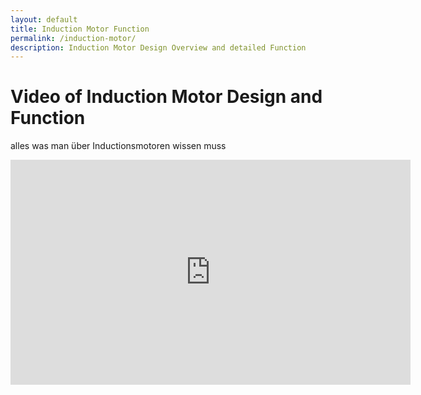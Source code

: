 ```yaml
---
layout: default
title: Induction Motor Function
permalink: /induction-motor/
description: Induction Motor Design Overview and detailed Function
---
```


# Video of Induction Motor Design and Function

alles was man über Inductionsmotoren wissen muss

<iframe width="640" height="360" src="https://www.youtube.com/embed/3oquaStPjWs?controls=0" title="YouTube video player" frameborder="0" allow="accelerometer; autoplay; clipboard-write; encrypted-media; gyroscope; picture-in-picture; web-share" allowfullscreen></iframe> 
